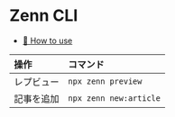 # Zenn CLI

* [📘 How to use](https://zenn.dev/zenn/articles/zenn-cli-guide)

|操作|コマンド|
|:--|:--|
|レプビュー|`npx zenn preview`|
|記事を追加|`npx zenn new:article`|